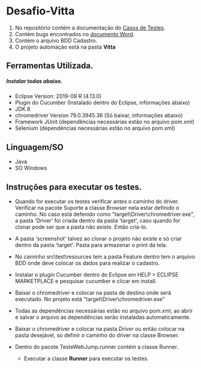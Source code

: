 # Desafio-Vitta

1. No repositório contém a documentação do [Casos de Testes](https://github.com/raialmeida/Desafio-Vitta/blob/master/Doc_CT_Vitta.xlsx?raw=true).
2. Contém bugs encontrados no [documento Word](https://github.com/raialmeida/Desafio-Vitta/blob/master/Evidencias%20Teste%20bug%20report.docx?raw=true).
3. Contém o arquivo BDD Cadastro. 
4. O projeto automação está na pasta **Vitta**


## Ferramentas Utilizada.

  ##### _Instalar todas abaixo._

 - Eclipse Version: 2019-09 R (4.13.0)
 - Plugin do Cucumber (Instalado dentro do Eclipse, informações abaixo)
 - JDK 8
 - chromedriver Version 79.0.3945.36 (Só baixar, informações abaixo)
 - Framework JUnit (dependências necessárias estão no arquivo pom.xml)
 - Selenium (dependências necessárias estão no arquivo pom.xml)


## Linguagem/SO

 - Java
 - SO Windows

## Instruções para executar os testes.

 - Quando for executar os testes verificar antes o caminho do driver.
   Verificar na pacote Suporte a classe Browser nela estar definido o caminho.
   No caso está defenido como "target\\Driver\\chromedriver.exe", a pasta 'Driver' foi criada dentro da pasta 'target',
   caso quando for clonar pode ser que a pasta não existe. Então criá-lo.
   
 - A pasta 'screenshot' talvez ao clonar o projeto não existe e só criar dentro da pasta 'target'. Pasta para armazenar
   o print da tela.
   
 - No caminho src\test\resources tem a pasta Feature dentro tem o arquivo BDD onde deve colocar os dados para realizar o cadastro.
  
 - Instalar o plugin Cucumber dentro do Eclipse em HELP > ECLIPSE MARKETPLACE e pesquisar cucumber e clicar em install.
 
 - Baixar o chromedriver e colocar na pasta de destino onde será executado. No projeto está "target\\Driver\\chromedriver.exe"
 
 - Todas as dependências necessárias estão no arquivo pom.xml, ao abrir e salvar o arquivo as dependências serão instaladas automaticamente.
   
 - Baixar o chromedriver e colocar na pasta _Driver_ ou então colocar na pasta desejável, so definir o caminho do driver
   na classe Browser.
 
 - Dentro do pacote TesteWebJump.runner contém a classe Runner.
    - Executar a classe **Runner** para executar os testes.
   
  
